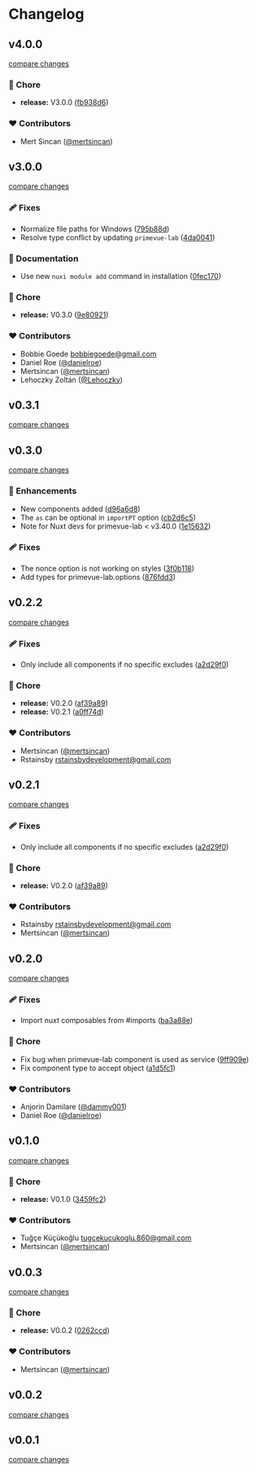 # Changelog


## v4.0.0

[compare changes](https://github.com/primefaces/primevue-lab-nuxt-module/compare/v3.0.0...v4.0.0)

### 🏡 Chore

- **release:** V3.0.0 ([fb938d6](https://github.com/primefaces/primevue-lab-nuxt-module/commit/fb938d6))

### ❤️ Contributors

- Mert Sincan ([@mertsincan](http://github.com/mertsincan))

## v3.0.0

[compare changes](https://github.com/primefaces/primevue-lab-nuxt-module/compare/v0.3.1...v3.0.0)

### 🩹 Fixes

- Normalize file paths for Windows ([795b88d](https://github.com/primefaces/primevue-lab-nuxt-module/commit/795b88d))
- Resolve type conflict by updating `primevue-lab` ([4da0041](https://github.com/primefaces/primevue-lab-nuxt-module/commit/4da0041))

### 📖 Documentation

- Use new `nuxi module add` command in installation ([0fec170](https://github.com/primefaces/primevue-lab-nuxt-module/commit/0fec170))

### 🏡 Chore

- **release:** V0.3.0 ([9e80921](https://github.com/primefaces/primevue-lab-nuxt-module/commit/9e80921))

### ❤️ Contributors

- Bobbie Goede <bobbiegoede@gmail.com>
- Daniel Roe ([@danielroe](http://github.com/danielroe))
- Mertsincan ([@mertsincan](http://github.com/mertsincan))
- Lehoczky Zoltán ([@Lehoczky](http://github.com/Lehoczky))

## v0.3.1

[compare changes](https://github.com/primefaces/primevue-lab-nuxt-module/compare/v0.3.0...v0.3.1)

## v0.3.0

[compare changes](https://github.com/primefaces/primevue-lab-nuxt-module/compare/v0.2.2...v0.3.0)

### 🚀 Enhancements

- New components added ([d96a6d8](https://github.com/primefaces/primevue-lab-nuxt-module/commit/d96a6d8))
- The `as` can be optional in `importPT` option ([cb2d6c5](https://github.com/primefaces/primevue-lab-nuxt-module/commit/cb2d6c5))
- Note for Nuxt devs for primevue-lab < v3.40.0 ([1e15632](https://github.com/primefaces/primevue-lab-nuxt-module/commit/1e15632))

### 🩹 Fixes

- The nonce option is not working on styles ([3f0b118](https://github.com/primefaces/primevue-lab-nuxt-module/commit/3f0b118))
- Add types for primevue-lab.options ([876fdd3](https://github.com/primefaces/primevue-lab-nuxt-module/commit/876fdd3))

## v0.2.2

[compare changes](https://github.com/primefaces/primevue-lab-nuxt-module/compare/v0.2.0...v0.2.2)

### 🩹 Fixes

- Only include all components if no specific excludes ([a2d29f0](https://github.com/primefaces/primevue-lab-nuxt-module/commit/a2d29f0))

### 🏡 Chore

- **release:** V0.2.0 ([af39a89](https://github.com/primefaces/primevue-lab-nuxt-module/commit/af39a89))
- **release:** V0.2.1 ([a0ff74d](https://github.com/primefaces/primevue-lab-nuxt-module/commit/a0ff74d))

### ❤️ Contributors

- Mertsincan ([@mertsincan](http://github.com/mertsincan))
- Rstainsby <rstainsbydevelopment@gmail.com>

## v0.2.1

[compare changes](https://github.com/primefaces/primevue-lab-nuxt-module/compare/v0.2.0...v0.2.1)

### 🩹 Fixes

- Only include all components if no specific excludes ([a2d29f0](https://github.com/primefaces/primevue-lab-nuxt-module/commit/a2d29f0))

### 🏡 Chore

- **release:** V0.2.0 ([af39a89](https://github.com/primefaces/primevue-lab-nuxt-module/commit/af39a89))

### ❤️ Contributors

- Rstainsby <rstainsbydevelopment@gmail.com>
- Mertsincan ([@mertsincan](http://github.com/mertsincan))

## v0.2.0

[compare changes](https://github.com/primefaces/primevue-lab-nuxt-module/compare/v0.1.0...v0.2.0)

### 🩹 Fixes

- Import nuxt composables from #imports ([ba3a88e](https://github.com/primefaces/primevue-lab-nuxt-module/commit/ba3a88e))

### 🏡 Chore

- Fix bug when primevue-lab component is used as service ([9ff909e](https://github.com/primefaces/primevue-lab-nuxt-module/commit/9ff909e))
- Fix component type to accept object ([a1d5fc1](https://github.com/primefaces/primevue-lab-nuxt-module/commit/a1d5fc1))

### ❤️ Contributors

- Anjorin Damilare ([@dammy001](http://github.com/dammy001))
- Daniel Roe ([@danielroe](http://github.com/danielroe))

## v0.1.0

[compare changes](https://github.com/primefaces/primevue-lab-nuxt-module/compare/v0.0.3...v0.1.0)

### 🏡 Chore

- **release:** V0.1.0 ([3459fc2](https://github.com/primefaces/primevue-lab-nuxt-module/commit/3459fc2))

### ❤️ Contributors

- Tuğçe Küçükoğlu <tugcekucukoglu.860@gmail.com>
- Mertsincan ([@mertsincan](http://github.com/mertsincan))

## v0.0.3

[compare changes](https://github.com/primefaces/primevue-lab-nuxt-module/compare/v0.0.1...v0.0.3)

### 🏡 Chore

- **release:** V0.0.2 ([0262ccd](https://github.com/primefaces/primevue-lab-nuxt-module/commit/0262ccd))

### ❤️ Contributors

- Mertsincan ([@mertsincan](http://github.com/mertsincan))

## v0.0.2

[compare changes](https://github.com/primefaces/primevue-lab-nuxt-module/compare/v0.0.1...v0.0.2)

## v0.0.1

[compare changes](https://github.com/primefaces/primevue-lab-nuxt-module/compare/v0.0.2...v0.0.1)

